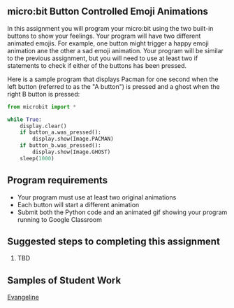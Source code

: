 micro:bit Button Controlled Emoji Animations
--------------------
In this assignment you will program your micro:bit using the two built-in buttons to show your feelings. Your program will have two different animated emojis. For example, one button might trigger a happy emoji animation ane the other a sad emoji animation. Your program will be similar to the previous assignment, but you will need to use at least two if statements to check if either of the buttons has been pressed.

Here is a sample program that displays Pacman for one second when the left button (referred to as the "A button") is pressed and a ghost when the right B button is pressed:
```python
from microbit import *

while True:
    display.clear()
    if button_a.was_pressed():
        display.show(Image.PACMAN)
    if button_b.was_pressed():
        display.show(Image.GHOST)
    sleep(1000)
```


Program requirements
-----------------
* Your program must use at least two original animations
* Each button will start a different animation
* Submit both the Python code and an animated gif showing your program running to Google Classroom

Suggested steps to completing this assignment
----------
1. TBD

Samples of Student Work
----------
[Evangeline](EvangelineEmojis.png)   
